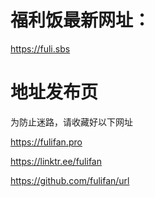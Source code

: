 # 福利饭最新网址：

https://fuli.sbs

# 地址发布页

为防止迷路，请收藏好以下网址

https://fulifan.pro

https://linktr.ee/fulifan

https://github.com/fulifan/url

